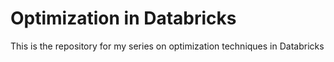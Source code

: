 # Optimization in Databricks

This is the repository for my series on optimization techniques in Databricks
